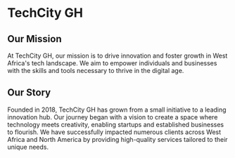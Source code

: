 # TechCity GH

## Our Mission
At TechCity GH, our mission is to drive innovation and foster growth in West Africa's tech landscape. We aim to empower individuals and businesses with the skills and tools necessary to thrive in the digital age.

## Our Story
Founded in 2018, TechCity GH has grown from a small initiative to a leading innovation hub. Our journey began with a vision to create a space where technology meets creativity, enabling startups and established businesses to flourish. We have successfully impacted numerous clients across West Africa and North America by providing high-quality services tailored to their unique needs.
